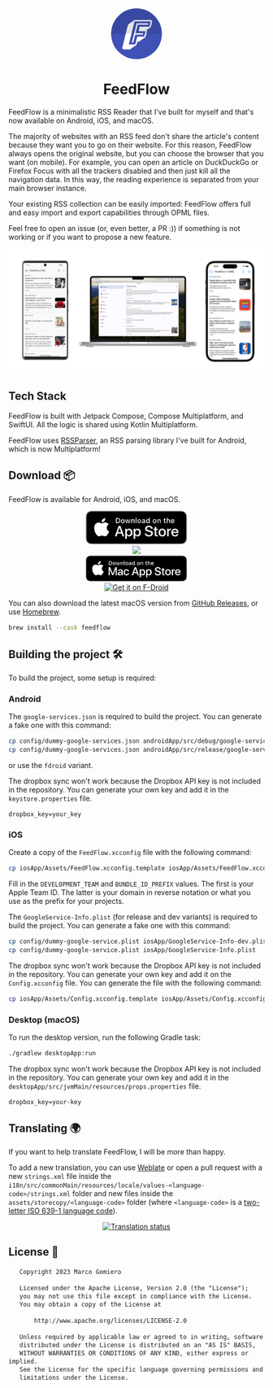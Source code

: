 <div align="center">
  <img style="border-radius: 50%" src="assets/logo/icon-512.png" width="100px">
  <h1>FeedFlow</h1>
</div>

FeedFlow is a minimalistic RSS Reader that I've built for myself and that's now available on Android, iOS, and macOS.

The majority of websites with an RSS feed don't share the article's content because they want you to go on their website. For this reason, FeedFlow always opens the original website, but you can choose the browser that you want (on mobile). For example, you can open an article on DuckDuckGo or Firefox Focus with all the trackers disabled and then just kill all the navigation data. In this way, the reading experience is separated from your main browser instance.

Your existing RSS collection can be easily imported: FeedFlow offers full and easy import and export capabilities through OPML files.

Feel free to open an issue (or, even better, a PR :)) if something is not working or if you want to propose a new feature.

<div align="center">
  <img src="assets/banners.png">
</div>

## Tech Stack

FeedFlow is built with Jetpack Compose, Compose Multiplatform, and SwiftUI. All the logic is shared using Kotlin Multiplatform.

FeedFlow uses [RSSParser](https://github.com/prof18/RSS-Parser), an RSS parsing library I've built for Android, which is now Multiplatform!

## Download 📦

FeedFlow is available for Android, iOS, and macOS.

<div align="center"><a href="https://apps.apple.com/us/app/feedflow-rss-reader/id6447210518"><img src="assets/appstore/app_store_download.svg" width="200px"/></a></div>
<div align="center"><a href="https://play.google.com/store/apps/details?id=com.prof18.feedflow"><img src="https://play.google.com/intl/en_us/badges/images/generic/en_badge_web_generic.png" width="230px"/></a></div>
<div align="center"><a href="https://apps.apple.com/it/app/feedflow-rss-reader/id6447210518"><img src="assets/appstore/mac_store_download.svg" width="200px" /></a></div>
<div align="center"><a href="https://f-droid.org/packages/com.prof18.feedflow">
    <img src="https://f-droid.org/badge/get-it-on.png"
    alt="Get it on F-Droid"
    width="225px">
</a>
</div>

You can also download the latest macOS version from [GitHub Releases](https://github.com/prof18/feed-flow/releases/latest),
or use [Homebrew](https://formulae.brew.sh/cask/feedflow).

```bash
brew install --cask feedflow
```

## Building the project 🛠️

To build the project, some setup is required:

### Android

The `google-services.json` is required to build the project. You can generate a fake one with this command:

```bash
cp config/dummy-google-services.json androidApp/src/debug/google-services.json
cp config/dummy-google-services.json androidApp/src/release/google-services.json
```

or use the `fdroid` variant. 

The dropbox sync won't work because the Dropbox API key is not included in the repository. 
You can generate your own key and add it in the `keystore.properties` file.

```properties
dropbox_key=your_key
```

### iOS

Create a copy of the `FeedFlow.xcconfig` file with the following command:

```bash
cp iosApp/Assets/FeedFlow.xcconfig.template iosApp/Assets/FeedFlow.xcconfig
```

Fill in the `DEVELOPMENT_TEAM` and `BUNDLE_ID_PREFIX` values. The first is your Apple Team ID. The latter is your domain in reverse notation or what you use as the prefix for your projects.

The `GoogleService-Info.plist` (for release and dev variants) is required to build the project. You can generate a fake one with this command:

```bash
cp config/dummy-google-service.plist iosApp/GoogleService-Info-dev.plist
cp config/dummy-google-service.plist iosApp/GoogleService-Info.plist
```

The dropbox sync won't work because the Dropbox API key is not included in the repository.
You can generate your own key and add it on the `Config.xcconfig` file. You can generate the file with the following command:

```bash
cp iosApp/Assets/Config.xcconfig.template iosApp/Assets/Config.xcconfig
```

### Desktop (macOS)

To run the desktop version, run the following Gradle task:

```bash
./gradlew desktopApp:run
```

The dropbox sync won't work because the Dropbox API key is not included in the repository.
You can generate your own key and add it in the `desktopApp/src/jvmMain/resources/props.properties` file.

```properties
dropbox_key=your-key
```

## Translating 🌍

If you want to help translate FeedFlow, I will be more than happy.

To add a new translation, you can use [Weblate](https://hosted.weblate.org/engage/feedflow/) or open a pull request with a new `strings.xml` file inside the `i18n/src/commonMain/resources/locale/values-<language-code>/strings.xml` folder and new files inside the `assets/storecopy/<language-code>` folder (where `<language-code>` is a [two-letter ISO 639-1 language code](https://en.wikipedia.org/wiki/ISO_639-1)). 

<div align="center">
<a href="https://hosted.weblate.org/engage/feedflow/">
<img src="https://hosted.weblate.org/widget/feedflow/287x66-grey.png" alt="Translation status" />
</a>
</div>

## License 📄

```
   Copyright 2023 Marco Gomiero

   Licensed under the Apache License, Version 2.0 (the "License");
   you may not use this file except in compliance with the License.
   You may obtain a copy of the License at

       http://www.apache.org/licenses/LICENSE-2.0

   Unless required by applicable law or agreed to in writing, software
   distributed under the License is distributed on an "AS IS" BASIS,
   WITHOUT WARRANTIES OR CONDITIONS OF ANY KIND, either express or implied.
   See the License for the specific language governing permissions and
   limitations under the License.
```
